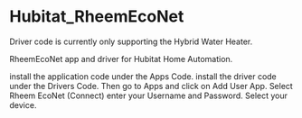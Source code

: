 # Hubitat_RheemEcoNet
Driver code is currently only supporting the Hybrid Water Heater.

RheemEcoNet app and driver for Hubitat Home Automation.

install the application code under the Apps Code.
install the driver code under the Drivers Code.
Then go to Apps and click on Add User App.
Select Rheem EcoNet (Connect) enter your Username and Password.
Select your device.
